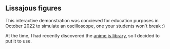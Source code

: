 ## Lissajous figures

This interactive demonstration was concieved for education purposes in October 2022 to simulate an oscilloscope, one your students won't break :)

At the time, I had recently discovered the [anime.js library](https://animejs.com/), so I decided to put it to use.
